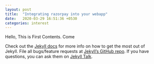 ```yaml
---
layout: post
title:  "Integrating razorpay into your webapp"
date:   2020-03-29 16:51:36 +0530
categories: interest
---
```

Hello, This is First Contents.
Come


Check out the [Jekyll docs][jekyll-docs] for more info on how to get the most out of Jekyll. File all bugs/feature requests at [Jekyll’s GitHub repo][jekyll-gh]. If you have questions, you can ask them on [Jekyll Talk][jekyll-talk].

[jekyll-docs]: https://jekyllrb.com/docs/home
[jekyll-gh]:   https://github.com/jekyll/jekyll
[jekyll-talk]: https://talk.jekyllrb.com/
